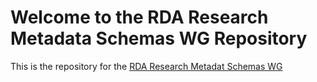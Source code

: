 # Welcome to the RDA Research Metadata Schemas WG Repository
This is the repository for the [RDA Research Metadat Schemas WG](https://www.rd-alliance.org/groups/research-metadata-schemas-wg)
